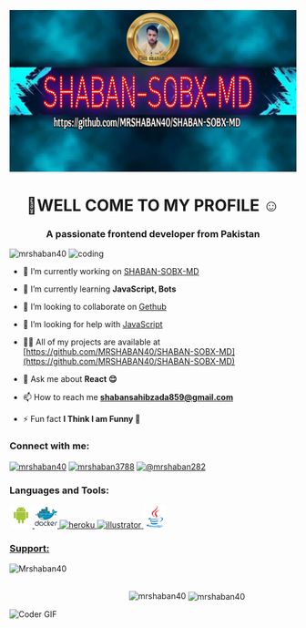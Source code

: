 ![logo](https://github.com/MRSHABAN40/MRSHABAN40/blob/main/gethubme.png)
<h1 align="center">🎉WELL COME TO MY PROFILE ☺️</h1>
<h3 align="center">A passionate frontend developer from Pakistan</h3>
<img align="right"alt="coding"width="400"src="https://user-images.githubusercontent.com/55389276/140866485-8fb1c876-9a8f-4d6a-98dc-08c4981eaf70.gif">
<p align="left"> <img src="https://komarev.com/ghpvc/?username=mrshaban40&label=Profile%20views&color=0e75b6&style=flat" alt="mrshaban40" /> </p>

- 🔭 I’m currently working on [SHABAN-SOBX-MD](https://github.com/MRSHABAN40/SHABAN-SOBX-MD)

- 🌱 I’m currently learning **JavaScript, Bots**

- 👯 I’m looking to collaborate on [Gethub](https://github.com/MRSHABAN40/SHABAN-SOBX-MD)

- 🤝 I’m looking for help with [JavaScript](https://github.com/MRSHABAN40/SHABAN-SOBX-MD)

- 👨‍💻 All of my projects are available at [https://github.com/MRSHABAN40/SHABAN-SOBX-MD](https://github.com/MRSHABAN40/SHABAN-SOBX-MD)

- 💬 Ask me about **React 😌**

- 📫 How to reach me **shabansahibzada859@gmail.com**

- ⚡ Fun fact **I Think I am Funny 🥳**

<h3 align="left">Connect with me:</h3>
<p align="left">
<a href="https://twitter.com/mrshaban40" target="blank"><img align="center" src="https://raw.githubusercontent.com/rahuldkjain/github-profile-readme-generator/master/src/images/icons/Social/twitter.svg" alt="mrshaban40" height="30" width="40" /></a>
<a href="https://fb.com/mrshaban3788" target="blank"><img align="center" src="https://raw.githubusercontent.com/rahuldkjain/github-profile-readme-generator/master/src/images/icons/Social/facebook.svg" alt="mrshaban3788" height="30" width="40" /></a>
<a href="https://youtube.com/@mrshaban282?si=Mmp8uT0UZsRqvKnq" target="blank"><img align="center" src="https://raw.githubusercontent.com/rahuldkjain/github-profile-readme-generator/master/src/images/icons/Social/youtube.svg" alt="@mrshaban282" height="30" width="40" /></a>
</p>

<h3 align="left">Languages and Tools:</h3>
<p align="left"> <a href="https://developer.android.com" target="_blank" rel="noreferrer"> <img src="https://raw.githubusercontent.com/devicons/devicon/master/icons/android/android-original-wordmark.svg" alt="android" width="40" height="40"/> </a> <a href="https://www.docker.com/" target="_blank" rel="noreferrer"> <img src="https://raw.githubusercontent.com/devicons/devicon/master/icons/docker/docker-original-wordmark.svg" alt="docker" width="40" height="40"/> </a> <a href="https://heroku.com" target="_blank" rel="noreferrer"> <img src="https://www.vectorlogo.zone/logos/heroku/heroku-icon.svg" alt="heroku" width="40" height="40"/> </a> <a href="https://www.adobe.com/in/products/illustrator.html" target="_blank" rel="noreferrer"> <img src="https://www.vectorlogo.zone/logos/adobe_illustrator/adobe_illustrator-icon.svg" alt="illustrator" width="40" height="40"/> </a> <a href="https://www.java.com" target="_blank" rel="noreferrer"> <img src="https://raw.githubusercontent.com/devicons/devicon/master/icons/java/java-original.svg" alt="java" width="40" height="40"/> </a> <a href="https://www.mongodb.com/" target="_blank" rel="noreferrer">

<h3 align="left">Support:</h3>
<p><a href="https://ko-fi.com/Mrshaban40"> <img align="left" src="https://cdn.ko-fi.com/cdn/kofi3.png?v=3" height="50" width="210" alt="Mrshaban40" /></a></p><br><br>

<p><img align="left" src="https://github-readme-stats.vercel.app/api/top-langs?username=mrshaban40&show_icons=true&locale=en&layout=compact" alt="mrshaban40" /></p>

<p>&nbsp;<img align="center" src="https://github-readme-stats.vercel.app/api?username=mrshaban40&show_icons=true&locale=en" alt="mrshaban40" /></p>

<img alt="Coder GIF" height=250 width=350 src="https://images.squarespace-cdn.com/content/v1/5769fc401b631bab1addb2ab/1541580611624-TE64QGKRJG8SWAIUS7NS/ke17ZwdGBToddI8pDm48kPoswlzjSVMM-SxOp7CV59BZw-zPPgdn4jUwVcJE1ZvWQUxwkmyExglNqGp0IvTJZamWLI2zvYWH8K3-s_4yszcp2ryTI0HqTOaaUohrI8PI6FXy8c9PWtBlqAVlUS5izpdcIXDZqDYvprRqZ29Pw0o/coding-freak.gif" />
<br>
